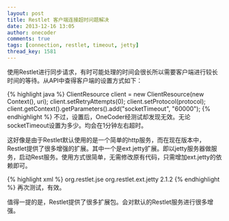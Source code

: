 ```yaml
---
layout: post
title: Restlet 客户端连接超时问题解决
date: 2013-12-16 13:05
author: onecoder
comments: true
tags: [connection, restlet, timeout, jetty]
thread_key: 1581
---
```

<p>
	使用Restlet进行同步请求，有时可能处理的时间会很长所以需要客户端进行较长时间的等待。从API中查得客户端的设置方式如下：</p>
{% highlight java %}
ClientResource client = new ClientResource(new Context(), uri);
client.setRetryAttempts(0);
client.setProtocol(protocol);
client.getContext().getParameters().add("socketTimeout", "60000");
{% endhighlight %}
不过，设置后，OneCoder经测试却发现无效。无论socketTimeout设置为多少。均会在1分钟左右超时。

这好像是由于Restlet默认使用的是一个简单的http服务，而在现在版本中，Restlet提供了很多增强的扩展。其中一个是ext.jetty扩展。即以jetty服务器做服务，启动Rest服务。使用方式很简单，无需修改原有代码，只需增加ext.jetty的依赖即可。</p>
{% highlight xml %}
 <dependency>
  <groupId>org.restlet.jse</groupId>
  <artifactId>org.restlet.ext.jetty</artifactId>
  <version>2.1.2</version>
</dependency>
{% endhighlight %}
	再次测试，有效。
	
值得一提的是，Restlet提供了很多扩展包。会对默认的Restlet服务进行很多增强。

